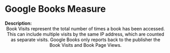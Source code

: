 <style>
@media (min-width: 980px) {
    .md-nav, .md-sidebar {
      display: none!important;
    }
}
</style>

# Google Books Measure

<div id="value-display"></div>
<strong>Description:</strong>
<div class="tile-1" style="text-align:center; color:black">
  Book Visits represent the total number of times a book has been accessed. This can include multiple visits by the same IP address, which are counted as separate visits. Google Books only reports back to the publisher the Book Visits and Book Page Views.
</div>
<script>
document.getElementById('value-display').innerHTML = `
  <h2><strong>google-books/views/v1</strong></h2></br>
  <strong>Source <span class="tooltip"><i class="fa-solid fa-circle-info"></i> <span class="tooltiptext">Not all platforms use the same parameters to measure the same thing, so it is important to differentiate the platform we are collecting data from.</span></span> :</strong> Google Books </br>
  <strong>Type <span class="tooltip"><i class="fa-solid fa-circle-info"></i> <span class="tooltiptext">Not all measures represent the same event, some platforms report the number of people who accessed a publication (e.g. users, session), others the number of times a resource was seen (e.g. views). For clarity, each of the measures described here will include its type.</span></span> :</strong> views</br>
  <strong>Version <span class="tooltip"><i class="fa-solid fa-circle-info"></i> <span class="tooltiptext">Data providers and/or collectors may want to modify their definition of e.g. a view or a session. In order to ensure changes in these definitions are differentiated, we use versioning.</span></span> :</strong> 1
`;
</script>
